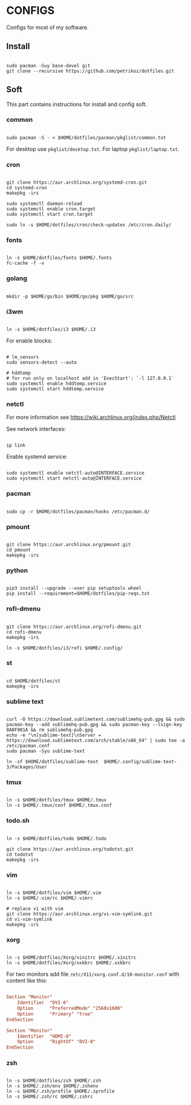 # CONFIGS

Configs for most of my software.

## Install

```shell

sudo pacman -Suy base-devel git
git clone --recursive https://github.com/petrikoz/dotfiles.git
```

## Soft

This part contains instructions for install and config soft.

### common

```shell

sudo pacman -S - < $HOME/dotfiles/pacman/pkglist/common.txt
```

For desktop use `pkglist/desktop.txt`. For laptop `pkglist/laptop.txt`.

### cron

```shell

git clone https://aur.archlinux.org/systemd-cron.git
cd systemd-cron
makepkg -irs

sudo systemctl daemon-reload
sudo systemctl enable cron.target
sudo systemctl start cron.target

sudo ln -s $HOME/dotfiles/cron/check-updates /etc/cron.daily/
```

### fonts

```shell

ln -s $HOME/dotfiles/fonts $HOME/.fonts
fc-cache -f -v
```

### golang

```shell

mkdir -p $HOME/go/bin $HOME/go/pkg $HOME/go/src
```

### i3wm

```shell

ln -s $HOME/dotfiles/i3 $HOME/.i3
```

For enable blocks:

```shell

# lm_sensors
sudo sensors-detect --auto

# hddtemp
# for run only on localhost add in 'ExecStart': `-l 127.0.0.1`
sudo systemctl enable hddtemp.service
sudo systemctl start hddtemp.service
```

### netctl

For more information see https://wiki.archlinux.org/index.php/Netctl

See network interfaces:

```shell

ip link
```

Enable systemd service:

```shell

sudo systemctl enable netctl-auto@INTERFACE.service
sudo systemctl start netctl-auto@INTERFACE.service
```

### pacman

```shell

sudo cp -r $HOME/dotfiles/pacman/hooks /etc/pacman.d/
```

### pmount

```shell

git clone https://aur.archlinux.org/pmount.git
cd pmount
makepkg -irs
```

### python

```shell

pip3 install --upgrade --user pip setuptools wheel
pip install --requirement=$HOME/dotfiles/pip-reqs.txt
```

### rofi-dmenu

```shell

git clone https://aur.archlinux.org/rofi-dmenu.git
cd rofi-dmenu
makepkg -irs

ln -s $HOME/dotfiles/i3/rofi $HOME/.config/
```

### st

```shell

cd $HOME/dotfiles/st
makepkg -irs
```

### sublime text

```shell

curl -O https://download.sublimetext.com/sublimehq-pub.gpg && sudo pacman-key --add sublimehq-pub.gpg && sudo pacman-key --lsign-key 8A8F901A && rm sublimehq-pub.gpg
echo -e "\n[sublime-text]\nServer = https://download.sublimetext.com/arch/stable/x86_64" | sudo tee -a /etc/pacman.conf
sudo pacman -Syu sublime-text

ln -sf $HOME/dotfiles/sublime-text  $HOME/.config/sublime-text-3/Packages/User
```

### tmux

```shell

ln -s $HOME/dotfiles/tmux $HOME/.tmux
ln -s $HOME/.tmux/conf $HOME/.tmux.conf
```

### todo.sh

```shell

ln -s $HOME/dotfiles/todo $HOME/.todo

git clone https://aur.archlinux.org/todotxt.git
cd todotxt
makepkg -irs
```

### vim

```shell

ln -s $HOME/dotfiles/vim $HOME/.vim
ln -s $HOME/.vim/rc $HOME/.vimrc

# replace vi with vim
git clone https://aur.archlinux.org/vi-vim-symlink.git
cd vi-vim-symlink
makepkg -irs
```

### xorg

```shell

ln -s $HOME/dotfiles/Xorg/xinitrc $HOME/.xinitrc
ln -s $HOME/dotfiles/Xorg/xxkbrc $HOME/.xxkbrc
```

For two monitors add file `/etc/X11/xorg.conf.d/10-monitor.conf` with content like this:

```conf

Section "Monitor"
    Identifier  "DVI-0"
    Option      "PreferredMode" "2560x1600"
    Option      "Primary" "true"
EndSection

Section "Monitor"
    Identifier  "HDMI-0"
    Option      "RightOf" "DVI-0"
EndSection
```

### zsh

```shell

ln -s $HOME/dotfiles/zsh $HOME/.zsh
ln -s $HOME/.zsh/env $HOME/.zshenv
ln -s $HOME/.zsh/profile $HOME/.zprofile
ln -s $HOME/.zsh/rc $HOME/.zshrc
```
